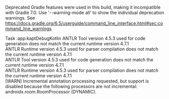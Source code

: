 Deprecated Gradle features were used in this build, making it incompatible with Gradle 7.0.
Use '--warning-mode all' to show the individual deprecation warnings.
See https://docs.gradle.org/6.5/userguide/command_line_interface.html#sec:command_line_warnings


Task :app:kaptDebugKotlin
ANTLR Tool version 4.5.3 used for code generation does not match the current runtime version 4.7.1  
ANTLR Runtime version 4.5.3 used for parser compilation does not match the current runtime version 4.7.1  
ANTLR Tool version 4.5.3 used for code generation does not match the current runtime version 4.7.1  
ANTLR Runtime version 4.5.3 used for parser compilation does not match the current runtime version 4.7.1  
[WARN] Incremental annotation processing requested, but support is disabled because the following processors are not incremental: androidx.room.RoomProcessor (DYNAMIC).

